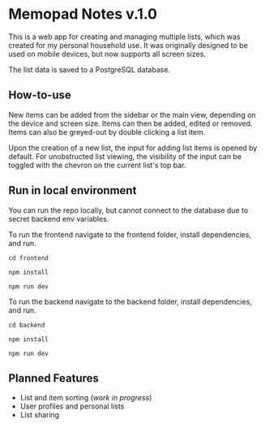 # Memopad Notes v.1.0

This is a web app for creating and managing multiple lists, which was created for my personal household use.
It was originally designed to be used on mobile devices, but now supports all screen sizes.

The list data is saved to a PostgreSQL database.

## How-to-use

New items can be added from the sidebar or the main view, depending on the device and screen size. Items can then be added, edited or removed. Items can also be greyed-out by double clicking a list item.

Upon the creation of a new list, the input for adding list items is opened by default. For unobstructed list viewing, the visibility of the input can be toggled with the chevron on the current list's top bar.

## Run in local environment

You can run the repo locally, but cannot connect to the database due to secret backend env variables.

To run the frontend navigate to the frontend folder, install dependencies, and run.

```
cd frontend

npm install

npm run dev
```


To run the backend navigate to the backend folder, install dependencies, and run.

```
cd backend

npm install

npm run dev
```

## Planned Features

- List and item sorting (_work in progress_)
- User profiles and personal lists
- List sharing
